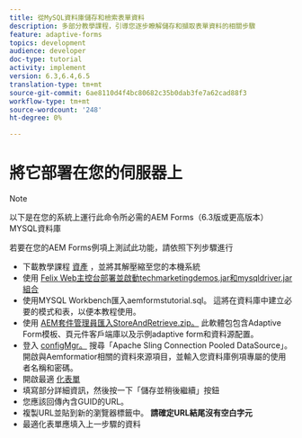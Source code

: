 ```yaml
---
title: 從MySQL資料庫儲存和檢索表單資料
description: 多部分教學課程，引導您逐步瞭解儲存和擷取表單資料的相關步驟
feature: adaptive-forms
topics: development
audience: developer
doc-type: tutorial
activity: implement
version: 6.3,6.4,6.5
translation-type: tm+mt
source-git-commit: 6ae8110d4f4bc80682c35b0dab3fe7a62cad88f3
workflow-type: tm+mt
source-wordcount: '248'
ht-degree: 0%

---
```



# 將它部署在您的伺服器上

>[!NOTE]
以下是在您的系統上運行此命令所必需的AEM Forms（6.3版或更高版本）MYSQL資料庫

若要在您的AEM Forms例項上測試此功能，請依照下列步驟進行

* 下載教學課程 [資產](assets/store-retrieve-form-data.zip) ，並將其解壓縮至您的本機系統
* 使用 [Felix Web主控台部署並啟動techmarketingdemos.jar和mysqldriver.jar組合](http://localhost:4502/system/console/configMgr)
* 使用MYSQL Workbench匯入aemformstutorial.sql。 這將在資料庫中建立必要的模式和表，以便本教程使用。
* 使用 [AEM套件管理員匯入StoreAndRetrieve.zip。](http://localhost:4502/crx/packmgr/index.jsp) 此軟體包包含Adaptive Form模板、頁元件客戶端庫以及示例adaptive form和資料源配置。
* 登入 [configMgr。](http://localhost:4502/system/console/configMgr) 搜尋「Apache Sling Connection Pooled DataSource」。 開啟與Aemformatior相關的資料來源項目，並輸入您資料庫例項專屬的使用者名稱和密碼。
* 開啟最適 [化表單](http://localhost:4502/content/dam/formsanddocuments/demostoreandretrieveformdata/jcr:content?wcmmode=disabled)
* 填寫部分詳細資訊，然後按一下「儲存並稍後繼續」按鈕
* 您應該回傳內含GUID的URL。
* 複製URL並貼到新的瀏覽器標籤中。 **請確定URL結尾沒有空白字元**
* 最適化表單應填入上一步驟的資料
